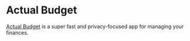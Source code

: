 # Actual Budget

[Actual Budget](https://actualbudget.org/) is a super fast and privacy-focused app for managing your finances.
